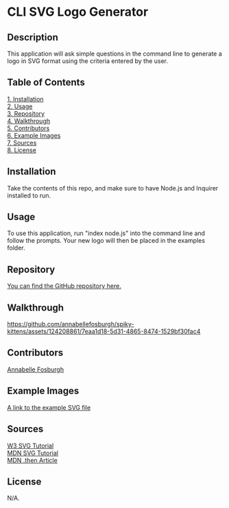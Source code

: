 # CLI SVG Logo Generator

## Description
This application will ask simple questions in the command line to generate a logo in SVG format using the criteria entered by the user.

## Table of Contents
[1. Installation](#Installation)   
[2. Usage](#Usage)   
[3. Repository](#Repository)   
[4. Walkthrough](#Walkthrough)    
[5. Contributors](#Contributors)   
[6. Example Images](#Example-Images)   
[7. Sources](#Sources)   
[8. License](#License)   

## Installation
Take the contents of this repo, and make sure to have Node.js and Inquirer installed to run.

## Usage
To use this application, run "index node.js" into the command line and follow the prompts. Your new logo will then be placed in the examples folder. 

## Repository
[You can find the GitHub repository here.](https://github.com/annabellefosburgh/spiky-kittens)

## Walkthrough


https://github.com/annabellefosburgh/spiky-kittens/assets/124208861/7eaa1d18-5d31-4865-8474-1529bf30fac4


## Contributors
[Annabelle Fosburgh](https://github.com/annabellefosburgh)

## Example Images
[A link to the example SVG file](https://github.com/annabellefosburgh/spiky-kittens/blob/main/examples/logo.svg)     

## Sources
[W3 SVG Tutorial](https://www.w3schools.com/graphics/svg_intro.asp)   
[MDN SVG Tutorial](https://developer.mozilla.org/en-US/docs/Web/SVG/Tutorial)     
[MDN .then Article](https://developer.mozilla.org/en-US/docs/Web/JavaScript/Reference/Global_Objects/Promise/then)   

## License
N/A.

